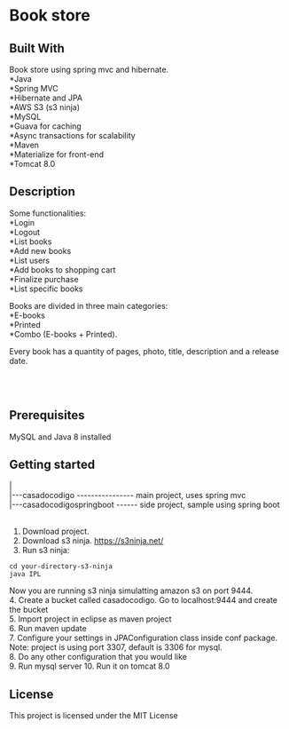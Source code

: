 # Book store

## Built With
Book store using spring mvc and hibernate.
<br>
*Java<br>
*Spring MVC<br>
*Hibernate and JPA<br>
*AWS S3 (s3 ninja)<br>
*MySQL<br>
*Guava for caching<br>
*Async transactions for scalability<br>
*Maven<br>
*Materialize for front-end<br>
*Tomcat 8.0


## Description
Some functionalities:<br>
*Login<br>
*Logout<br>
*List books<br>
*Add new books<br>
*List users<br>
*Add books to shopping cart<br>
*Finalize purchase<br>
*List specific books<br>


Books are divided in three main categories:<br>
*E-books<br>
*Printed<br>
*Combo (E-books + Printed).<br>

Every book has a quantity of pages, photo, title, description and a release date.

<br><br>

## Prerequisites
MySQL and Java 8 installed


## Getting started
|<br>
|---casadocodigo ---------------- main project, uses spring mvc<br>
|---casadocodigospringboot ------ side project, sample using spring boot<br>
<br>
1. Download project.<br>
2. Download s3 ninja. https://s3ninja.net/<br>
3. Run s3 ninja: <br>
```
cd your-directory-s3-ninja
java IPL
```
Now you are running s3 ninja simulatting amazon s3 on port 9444.<br>
4. Create a bucket called casadocodigo.
Go to localhost:9444 and create the bucket<br>
5. Import project in eclipse as maven project<br>
6. Run maven update<br>
7. Configure your settings in JPAConfiguration class inside conf package.
Note: project is using port 3307, default is 3306 for mysql.<br>
8. Do any other configuration that you would like<br>
9. Run mysql server
10. Run it on tomcat 8.0<br>





## License
This project is licensed under the MIT License

